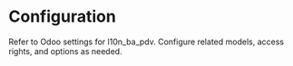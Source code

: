 # Configuration

Refer to Odoo settings for l10n_ba_pdv. Configure related models, access rights, and options as needed.
